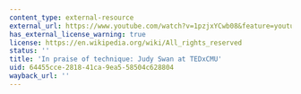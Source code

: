 ```yaml
---
content_type: external-resource
external_url: https://www.youtube.com/watch?v=1pzjxYCwb08&feature=youtu.be
has_external_license_warning: true
license: https://en.wikipedia.org/wiki/All_rights_reserved
status: ''
title: 'In praise of technique: Judy Swan at TEDxCMU'
uid: 64455cce-2818-41ca-9ea5-58504c628804
wayback_url: ''
---
```

